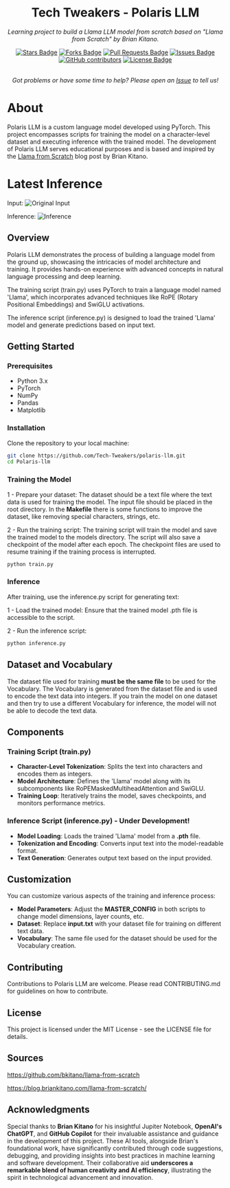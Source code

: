 <h1 align="center">Tech Tweakers - Polaris LLM </h1>
<p align="center"><i>Learning project to build a Llama LLM model from scratch based on "Llama from Scratch" by Brian Kitano.</i></p>

<div align="center">
  <a href="https://github.com/Tech-Tweakers/polaris-llm/stargazers"><img src="https://img.shields.io/github/stars/Tech-Tweakers/polaris-llm" alt="Stars Badge"/></a>
<a href="https://github.com/Tech-Tweakers/polaris-llm/network/members"><img src="https://img.shields.io/github/forks/Tech-Tweakers/polaris-llm" alt="Forks Badge"/></a>
<a href="https://github.com/Tech-Tweakers/polaris-llm/pulls"><img src="https://img.shields.io/github/issues-pr/Tech-Tweakers/polaris-llm" alt="Pull Requests Badge"/></a>
<a href="https://github.com/Tech-Tweakers/polaris-llm/issues"><img src="https://img.shields.io/github/issues/Tech-Tweakers/polaris-llm" alt="Issues Badge"/></a>
<a href="https://github.com/Tech-Tweakers/polaris-llm/graphs/contributors"><img alt="GitHub contributors" src="https://img.shields.io/github/contributors/Tech-Tweakers/polaris-llm?color=2b9348"></a>
<a href="https://github.com/Tech-Tweakers/polaris-llm/blob/master/LICENSE"><img src="https://img.shields.io/github/license/Tech-Tweakers/polaris-llm?color=2b9348" alt="License Badge"/></a>
</div>

<br>
<p align="center"><i>Got problems or have some time to help? Please open an <a href="https://github.com/Tech-Tweakers/polaris-llm/issues/new">Issue</a> to tell us!</i></p>

# About

Polaris LLM is a custom language model developed using PyTorch. This project encompasses scripts for training the model on a character-level dataset and executing inference with the trained model. The development of Polaris LLM serves educational purposes and is based and inspired by the [Llama from Scratch](https://blog.briankitano.com/llama-from-scratch/) blog post by Brian Kitano.

# Latest Inference

Input:
![Original Input](https://github.com/Tech-Tweakers/polaris-llm/docs/original-input.png)

Inference:
![Inference](https://github.com/Tech-Tweakers/polaris-llm/docs/latest-inference.png)

## Overview

Polaris LLM demonstrates the process of building a language model from the ground up, showcasing the intricacies of model architecture and training. It provides hands-on experience with advanced concepts in natural language processing and deep learning.

The training script (train.py) uses PyTorch to train a language model named 'Llama', which incorporates advanced techniques like RoPE (Rotary Positional Embeddings) and SwiGLU activations.

The inference script (inference.py) is designed to load the trained 'Llama' model and generate predictions based on input text.

## Getting Started

### Prerequisites
- Python 3.x
- PyTorch
- NumPy
- Pandas 
- Matplotlib

### Installation

Clone the repository to your local machine:

```bash
git clone https://github.com/Tech-Tweakers/polaris-llm.git
cd Polaris-llm
```

### Training the Model

1 - Prepare your dataset: The dataset should be a text file where the text data is used for training the model. The input file should be placed in the root directory. In the **Makefile** there is some functions to improve the dataset, like removing special characters, strings, etc.

2 - Run the training script: The training script will train the model and save the trained model to the models directory. The script will also save a checkpoint of the model after each epoch. The checkpoint files are used to resume training if the training process is interrupted.

```bash
python train.py
```

### Inference

After training, use the inference.py script for generating text:

1 - Load the trained model: Ensure that the trained model .pth file is accessible to the script.

2 - Run the inference script:

```bash
python inference.py
```

## Dataset and Vocabulary

The dataset file used for training **must be the same file** to be used for the Vocabulary. The Vocabulary is generated from the dataset file and is used to encode the text data into integers. If you train the model on one dataset and then try to use a different Vocabulary for inference, the model will not be able to decode the text data.

## Components

### Training Script (train.py)

- **Character-Level Tokenization**: Splits the text into characters and encodes them as integers.
- **Model Architecture**: Defines the 'Llama' model along with its subcomponents like RoPEMaskedMultiheadAttention and SwiGLU.
- **Training Loop**: Iteratively trains the model, saves checkpoints, and monitors performance metrics.

### Inference Script (inference.py) - Under Development!

- **Model Loading**: Loads the trained 'Llama' model from a **.pth** file.
- **Tokenization and Encoding**: Converts input text into the model-readable format.
- **Text Generation**: Generates output text based on the input provided.

## Customization

You can customize various aspects of the training and inference process:

- **Model Parameters**: Adjust the **MASTER_CONFIG** in both scripts to change model dimensions, layer counts, etc.
- **Dataset**: Replace **input.txt** with your dataset file for training on different text data.
- **Vocabulary**: The same file used for the dataset should be used for the Vocabulary creation.

## Contributing

Contributions to Polaris LLM are welcome. Please read CONTRIBUTING.md for guidelines on how to contribute.

## License

This project is licensed under the MIT License - see the LICENSE file for details.

## Sources

https://github.com/bkitano/llama-from-scratch

https://blog.briankitano.com/llama-from-scratch/

## Acknowledgments

Special thanks to **Brian Kitano** for his insightful Jupiter Notebook, **OpenAI's ChatGPT**, and **GitHub Copilot** for their invaluable assistance and guidance in the development of this project. These AI tools, alongside Brian's foundational work, have significantly contributed through code suggestions, debugging, and providing insights into best practices in machine learning and software development. Their collaborative aid **underscores a remarkable blend of human creativity and AI efficiency**, illustrating the spirit in technological advancement and innovation.